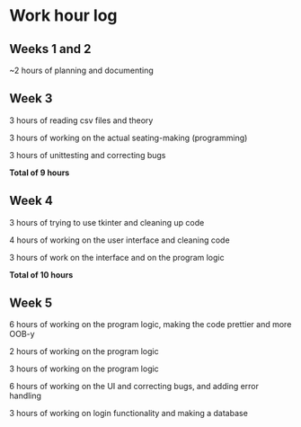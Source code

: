 # Work hour log
## Weeks 1 and 2
~2 hours of planning and documenting
## Week 3
3 hours of reading csv files and theory

3 hours of working on the actual seating-making (programming)

3 hours of unittesting and correcting bugs

**Total of 9 hours**

## Week 4
3 hours of trying to use tkinter and cleaning up code

4 hours of working on the user interface and cleaning code

3 hours of work on the interface and on the program logic

**Total of 10 hours**

## Week 5
6 hours of working on the program logic, making the code prettier and more OOB-y

2 hours of working on the program logic

3 hours of working on the program logic

6 hours of working on the UI and correcting bugs, and adding error handling

3 hours of working on login functionality and making a database
